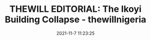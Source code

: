 ---
"title": "THEWILL EDITORIAL: The Ikoyi Building Collapse - thewillnigeria"
"date": "2021-11-7 11:23:25"
"feed_name": "GOOGLENEWSCONSTRUCTION"
"feed_website": "https://news.google.com/search?q=construction%2Bincident&hl=en-US&gl=US&ceid=US:en"
"feed_rss": "https://news.google.com/rss/search?q=construction%2Bincident&hl=en-US&gl=US&ceid=US:en"
"link": "https://thewillnigeria.com/news/thewill-editorial-the-ikoyi-building-collapse/"
"source": "{'href': 'https://thewillnigeria.com', 'title': 'thewillnigeria'}"
"file": "_posts/2021-1-1-197f709fa702193050036318fb0d3c5a41ee6e23.md"
"accident": "1"
"drilling": "0"
"dead": "0"
"injured": "0"
"arrested": "0"
"place": "unknown place"
"where": "unknown site"
"causes": "unknown"
"place_uri": "unknown place"
---